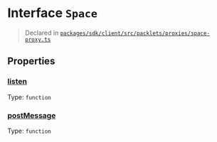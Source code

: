 # Interface `Space`
> Declared in [`packages/sdk/client/src/packlets/proxies/space-proxy.ts`]()



## Properties
### [listen](https://github.com/dxos/dxos/blob/main/packages/sdk/client/src/packlets/proxies/space-proxy.ts#L71)
Type: <code>function</code>

### [postMessage](https://github.com/dxos/dxos/blob/main/packages/sdk/client/src/packlets/proxies/space-proxy.ts#L70)
Type: <code>function</code>
